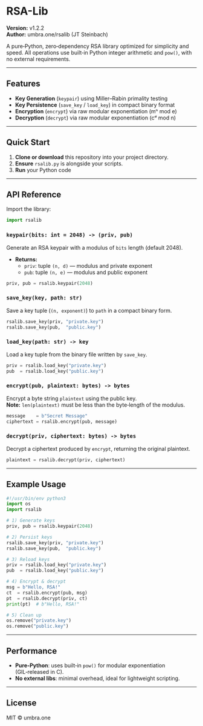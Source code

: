 # RSA-Lib

**Version:** v1.2.2\
**Author:** umbra.one/rsalib (JT Steinbach)

A pure‑Python, zero‑dependency RSA library optimized for simplicity and speed. All operations use built‑in Python integer arithmetic and `pow()`, with no external requirements.

---

## Features

- **Key Generation** (`keypair`) using Miller–Rabin primality testing
- **Key Persistence** (`save_key` / `load_key`) in compact binary format
- **Encryption** (`encrypt`) via raw modular exponentiation (mⁿ mod e)
- **Decryption** (`decrypt`) via raw modular exponentiation (cᵈ mod n)

---

## Quick Start

1. **Clone or download** this repository into your project directory.
2. **Ensure** `rsalib.py` is alongside your scripts.
3. **Run** your Python code

---

## API Reference

Import the library:

```python
import rsalib
```

### `keypair(bits: int = 2048) -> (priv, pub)`

Generate an RSA keypair with a modulus of `bits` length (default 2048).

- **Returns:**
  - `priv`: tuple `(n, d)` — modulus and private exponent
  - `pub`:  tuple `(n, e)` — modulus and public exponent

```python
priv, pub = rsalib.keypair(2048)
```

### `save_key(key, path: str)`

Save a key tuple (`(n, exponent)`) to `path` in a compact binary form.

```python
rsalib.save_key(priv, "private.key")
rsalib.save_key(pub,  "public.key")
```

### `load_key(path: str) -> key`

Load a key tuple from the binary file written by `save_key`.

```python
priv = rsalib.load_key("private.key")
pub  = rsalib.load_key("public.key")
```

### `encrypt(pub, plaintext: bytes) -> bytes`

Encrypt a byte string `plaintext` using the public key.\
**Note:** `len(plaintext)` must be less than the byte‐length of the modulus.

```python
message    = b"Secret Message"
ciphertext = rsalib.encrypt(pub, message)
```

### `decrypt(priv, ciphertext: bytes) -> bytes`

Decrypt a ciphertext produced by `encrypt`, returning the original plaintext.

```python
plaintext = rsalib.decrypt(priv, ciphertext)
```

---

## Example Usage

```python
#!/usr/bin/env python3
import os
import rsalib

# 1) Generate keys
priv, pub = rsalib.keypair(2048)

# 2) Persist keys
rsalib.save_key(priv, "private.key")
rsalib.save_key(pub,  "public.key")

# 3) Reload keys
priv = rsalib.load_key("private.key")
pub  = rsalib.load_key("public.key")

# 4) Encrypt & decrypt
msg = b"Hello, RSA!"
ct  = rsalib.encrypt(pub, msg)
pt  = rsalib.decrypt(priv, ct)
print(pt)  # b"Hello, RSA!"

# 5) Clean up
os.remove("private.key")
os.remove("public.key")
```

---

## Performance

- **Pure‑Python**: uses built‑in `pow()` for modular exponentiation (GIL‑released in C).
- **No external libs**: minimal overhead, ideal for lightweight scripting.

---

## License

MIT © umbra.one
